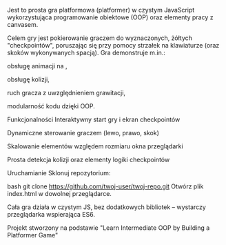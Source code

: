 

Jest to prosta gra platformowa (platformer) w czystym JavaScript wykorzystująca programowanie obiektowe (OOP) oraz elementy pracy z canvasem.

Celem gry jest pokierowanie graczem do wyznaczonych, żółtych "checkpointów", poruszając się przy pomocy strzałek na klawiaturze (oraz skoków wykonywanych spacją). Gra demonstruje m.in.:

obsługę animacji na <canvas>,

obsługę kolizji,

ruch gracza z uwzględnieniem grawitacji,

modularność kodu dzięki OOP.

Funkcjonalności
Interaktywny start gry i ekran checkpointów

Dynamiczne sterowanie graczem (lewo, prawo, skok)

Skalowanie elementów względem rozmiaru okna przeglądarki

Prosta detekcja kolizji oraz elementy logiki checkpointów

Uruchamianie
Sklonuj repozytorium:

bash
git clone https://github.com/twoj-user/twoj-repo.git
Otwórz plik index.html w dowolnej przeglądarce.

Cała gra działa w czystym JS, bez dodatkowych bibliotek – wystarczy przeglądarka wspierająca ES6.

Projekt stworzony na podstawie "Learn Intermediate OOP by Building a Platformer Game" 

